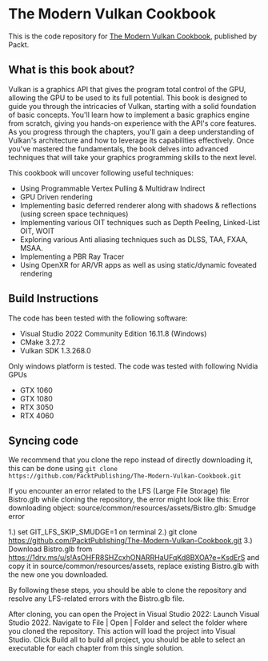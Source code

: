 # The Modern Vulkan Cookbook

This is the code repository for [The Modern Vulkan Cookbook](https://www.packtpub.com/product/the-modern-vulkan-cookbook/9781803239989), published by Packt.

## What is this book about?
Vulkan is a graphics API that gives the program total control of the GPU, allowing the GPU to be used to its full potential. This book is designed to guide you through the intricacies of Vulkan, starting with a solid foundation of basic concepts. You'll learn how to implement a basic graphics engine from scratch, giving you hands-on experience with the API's core features. As you progress through the chapters, you'll gain a deep understanding of Vulkan's architecture and how to leverage its capabilities effectively. Once you've mastered the fundamentals, the book delves into advanced techniques that will take your graphics programming skills to the next level.

This cookbook will uncover following useful techniques:

* Using Programmable Vertex Pulling & Multidraw Indirect
* GPU Driven rendering
* Implementing basic deferred renderer along with shadows & reflections (using screen space techniques)
* Implementing various OIT techniques such as Depth Peeling, Linked-List OIT, WOIT
* Exploring various Anti aliasing techniques such as DLSS, TAA, FXAA, MSAA.
* Implementing a PBR Ray Tracer
* Using OpenXR for AR/VR apps as well as using static/dynamic foveated rendering

## Build Instructions

The code has been tested with the following software:
- Visual Studio 2022 Community Edition 16.11.8 (Windows)
- CMake 3.27.2
- Vulkan SDK 1.3.268.0

Only windows platform is tested. The code was tested with following Nvidia GPUs

- GTX 1060
- GTX 1080
- RTX 3050
- RTX 4060

## Syncing code

We recommend that you clone the repo instead of directly downloading it, this can be done using `git clone https://github.com/PacktPublishing/The-Modern-Vulkan-Cookbook.git`

If you encounter an error related to the LFS (Large File Storage) file Bistro.glb while cloning the repository, the error might look like this: Error downloading object: source/common/resources/assets/Bistro.glb: Smudge error

1.) set GIT_LFS_SKIP_SMUDGE=1 on terminal
2.) git clone https://github.com/PacktPublishing/The-Modern-Vulkan-Cookbook.git
3.) Download Bistro.glb from https://1drv.ms/u/s!AsOHFR8SHZcxhONARRHaUFqKd8BXOA?e=KsdErS and copy it in source/common/resources/assets, replace existing Bistro.glb with the new one you downloaded. 

By following these steps, you should be able to clone the repository and resolve any LFS-related errors with the Bistro.glb file.

After cloning, you can open the Project in Visual Studio 2022: Launch Visual Studio 2022. Navigate to File | Open | Folder and select the folder where you cloned the repository. This action will load the project into Visual Studio. Click Build all to build all project, you should be able to select an executable for each chapter from this single solution. 
